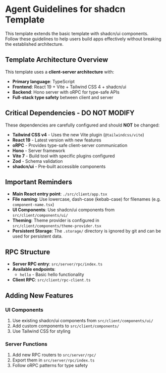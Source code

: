 # Agent Guidelines for shadcn Template

This template extends the basic template with shadcn/ui components. Follow these guidelines to help users build apps effectively without breaking the established architecture.

## Template Architecture Overview

This template uses a **client-server architecture** with:

- **Primary language**: TypeScript
- **Frontend**: React 19 + Vite + Tailwind CSS 4 + shadcn/ui
- **Backend**: Hono server with oRPC for type-safe APIs
- **Full-stack type safety** between client and server

## Critical Dependencies - DO NOT MODIFY

These dependencies are carefully configured and should **NOT** be changed:

- **Tailwind CSS v4** - Uses the new Vite plugin (`@tailwindcss/vite`)
- **React 19** - Latest version with new features
- **oRPC** - Provides type-safe client-server communication
- **Hono** - Server framework
- **Vite 7** - Build tool with specific plugins configured
- **Zod** - Schema validation
- **shadcn/ui** - Pre-built accessible components

## Important Reminders

- **Main React entry point**: `./src/client/app.tsx`
- **File naming**: Use lowercase, dash-case (kebab-case) for filenames (e.g. `component-name.tsx`)
- **UI Components**: Use shadcn/ui components from `src/client/components/ui/`
- **Theming**: Theme provider is configured in `src/client/components/theme-provider.tsx`
- **Persistent Storage**: The `.storage/` directory is ignored by git and can be used for persistent data.

## RPC Structure

- **Server RPC entry**: `src/server/rpc/index.ts`
- **Available endpoints**:
  - `hello` - Basic hello functionality
- **Client RPC**: `src/client/rpc-client.ts`

## Adding New Features

### UI Components

1. Use existing shadcn/ui components from `src/client/components/ui/`
2. Add custom components to `src/client/components/`
3. Use Tailwind CSS for styling

### Server Functions

1. Add new RPC routers to `src/server/rpc/`
2. Export them in `src/server/rpc/index.ts`
3. Follow oRPC patterns for type safety
